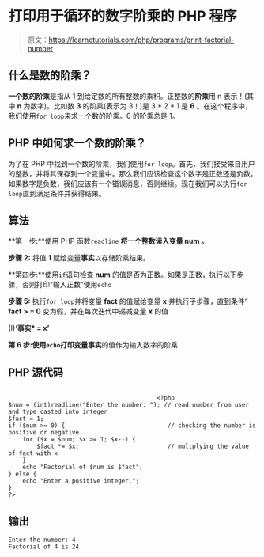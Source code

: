 # 打印用于循环的数字阶乘的 PHP 程序

> 原文：<https://learnetutorials.com/php/programs/print-factorial-number>

## 什么是数的阶乘？

**一个数的阶乘**是指从 1 到给定数的所有整数的乘积。正整数的**阶乘**用 n 表示！(其中 **n** 为数字)。比如数 **3** 的阶乘(表示为 3！)是 3 * 2 * 1 是 **6** 。在这个程序中，我们使用`for loop`来求一个数的阶乘。0 的阶乘总是 1。

## PHP 中如何求一个数的阶乘？

为了在 PHP 中找到一个数的阶乘，我们使用`for loop`。首先，我们接受来自用户的整数，并将其保存到一个变量中。那么我们应该检查这个数字是正数还是负数。如果数字是负数，我们应该有一个错误消息，否则继续。现在我们可以执行`for loop`直到满足条件并获得结果。

## 算法

**第一步:**使用 PHP 函数`readline` **将一个整数读入变量 **num** 。**

**步骤 2:** 将值 **1** 赋给变量**事实**以存储阶乘结果。

**第四步:**使用`if`语句检查 **num** 的值是否为正数。如果是正数，执行以下步骤，否则打印“输入正数”使用`echo`

**步骤 5:** 执行`for loop`并将变量 **fact** 的值赋给变量 **x** 并执行子步骤，直到条件“ **fact** **> = 0** 变为假，并在每次迭代中递减变量 **x** 的值

(I)**‘事实* = x’**

**第 6 步:**使用`echo`打印变量**事实**的值作为输入数字的阶乘

## PHP 源代码

```

                                          <?php
$num = (int)readline("Enter the number: "); // read number from user and type casted into integer
$fact = 1;                                   
if ($num >= 0) {                             // checking the number is positive or negative
    for ($x = $num; $x >= 1; $x--) {
        $fact *= $x;                         // multplying the value of fact with x
    }
    echo "Factorial of $num is $fact";      
} else {
    echo "Enter a positive integer.";
}
?>

```

## 输出

```
Enter the number: 4
Factorial of 4 is 24
```